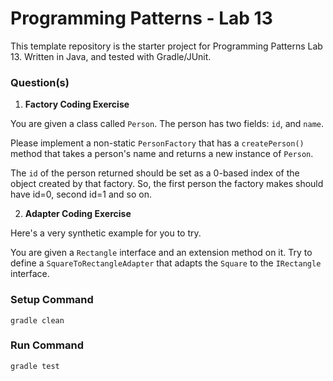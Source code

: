 # Programming Patterns - Lab 13

This template repository is the starter project for Programming Patterns Lab 13. Written in Java, and tested with Gradle/JUnit.

### Question(s)

1. **Factory Coding Exercise**

You are given a class called `Person`. The person has two fields: `id`, and `name`.

Please implement a non-static `PersonFactory` that has a `createPerson()` method that takes a person's name and returns a new instance of `Person`.

The `id` of the person returned should be set as a 0-based index of the object created by that factory. So, the first person the factory makes should have id=0, second id=1 and so on.

2. **Adapter Coding Exercise**

Here's a very synthetic example for you to try.

You are given a `Rectangle` interface and an extension method on it. Try to define a `SquareToRectangleAdapter` that adapts the `Square` to the `IRectangle` interface.

### Setup Command

`gradle clean`

### Run Command

`gradle test`
